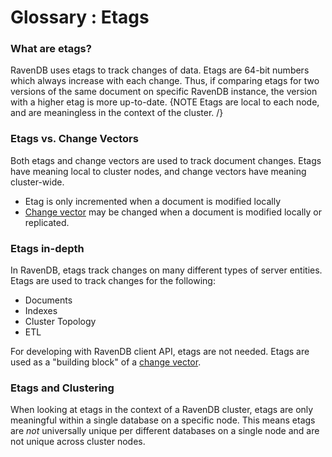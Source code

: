 ﻿# Glossary : Etags

### What are etags?
RavenDB uses etags to track changes of data. Etags are 64-bit numbers which always increase with each change.
Thus, if comparing etags for two versions of the same document on specific RavenDB instance, the version with a higher etag is more up-to-date.
{NOTE Etags are local to each node, and are meaningless in the context of the cluster. /}

### Etags vs. Change Vectors
Both etags and change vectors are used to track document changes. Etags have meaning local to cluster nodes, and change vectors have meaning cluster-wide.
* Etag is only incremented when a document is modified locally
* [Change vector](../server/clustering/change-vector) may be changed when a document is modified locally or replicated.

### Etags in-depth
In RavenDB, etags track changes on many different types of server entities. 
Etags are used to track changes for the following:
* Documents
* Indexes
* Cluster Topology
* ETL

For developing with RavenDB client API, etags are not needed. Etags are used as a "building block" of a [change vector](../server/clustering/change-vector).

### Etags and Clustering
When looking at etags in the context of a RavenDB cluster, etags are only meaningful within a single database on a specific node.
This means etags are _not_ universally unique per different databases on a single node and are not unique across cluster nodes.
